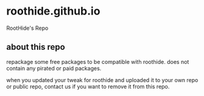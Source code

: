 # roothide.github.io
RootHide's Repo

## about this repo


repackage some free packages to be compatible with roothide. does not contain any pirated or paid packages.


when you updated your tweak for roothide and uploaded it to your own repo or public repo, contact us if you want to remove it from this repo.
